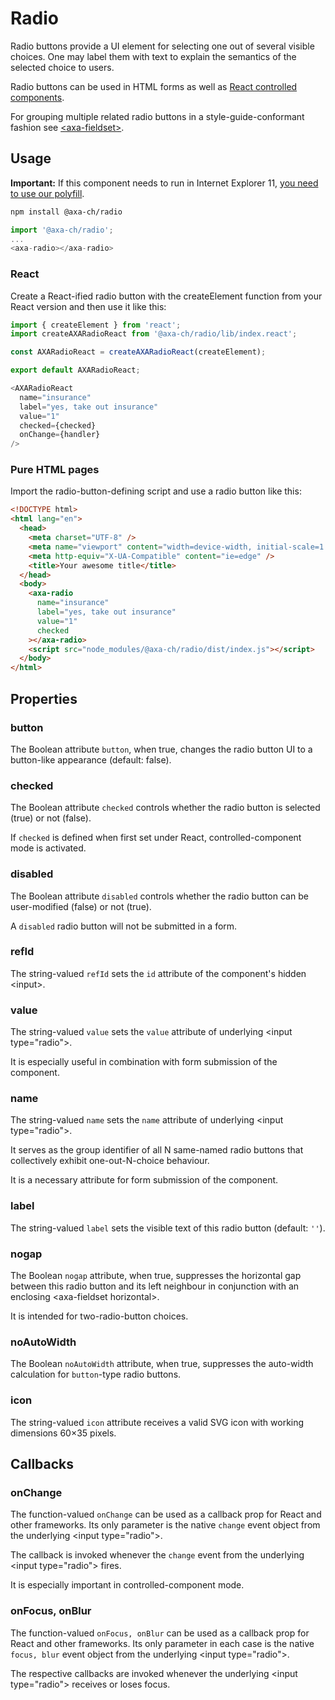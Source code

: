 # Radio

Radio buttons provide a UI element for selecting one out of several visible choices.
One may label them with text to explain the semantics of the selected choice to users.

Radio buttons can be used in HTML forms as well as [React controlled components](https://reactjs.org/docs/forms.html#controlled-components).

For grouping multiple related radio buttons in a style-guide-conformant fashion see [&lt;axa-fieldset&gt;](https://github.com/axa-ch/patterns-library/tree/develop/src/components/10-atoms/fieldset).

## Usage

**Important:** If this component needs to run in Internet Explorer 11, [you need to use our polyfill](https://github.com/axa-ch/patterns-library/tree/develop/src/components/05-utils/polyfill).

```bash
npm install @axa-ch/radio
```

```js
import '@axa-ch/radio';
...
<axa-radio></axa-radio>
```

### React

Create a React-ified radio button with the createElement function from your React version and then use it like this:

```js
import { createElement } from 'react';
import createAXARadioReact from '@axa-ch/radio/lib/index.react';

const AXARadioReact = createAXARadioReact(createElement);

export default AXARadioReact;
```

```js
<AXARadioReact
  name="insurance"
  label="yes, take out insurance"
  value="1"
  checked={checked}
  onChange={handler}
/>
```

### Pure HTML pages

Import the radio-button-defining script and use a radio button like this:

```html
<!DOCTYPE html>
<html lang="en">
  <head>
    <meta charset="UTF-8" />
    <meta name="viewport" content="width=device-width, initial-scale=1.0" />
    <meta http-equiv="X-UA-Compatible" content="ie=edge" />
    <title>Your awesome title</title>
  </head>
  <body>
    <axa-radio
      name="insurance"
      label="yes, take out insurance"
      value="1"
      checked
    ></axa-radio>
    <script src="node_modules/@axa-ch/radio/dist/index.js"></script>
  </body>
</html>
```

## Properties

### button

The Boolean attribute `button`, when true, changes the radio button UI to a button-like appearance (default: false).

### checked

The Boolean attribute `checked` controls whether the radio button is selected (true) or not (false).

If `checked` is defined when first set under React, controlled-component mode is activated.

### disabled

The Boolean attribute `disabled` controls whether the radio button can be user-modified (false) or not (true).

A `disabled` radio button will not be submitted in a form.

### refId

The string-valued `refId` sets the `id` attribute of the component's hidden &lt;input&gt;.

### value

The string-valued `value` sets the `value` attribute of underlying &lt;input type="radio"&gt;.

It is especially useful in combination with form submission of the component.

### name

The string-valued `name` sets the `name` attribute of underlying &lt;input type="radio"&gt;.

It serves as the group identifier of all N same-named radio buttons that collectively exhibit one-out-N-choice behaviour.

It is a necessary attribute for form submission of the component.

### label

The string-valued `label` sets the visible text of this radio button (default: `''`).

### nogap

The Boolean `nogap` attribute, when true, suppresses the horizontal gap between this radio button and its left neighbour in conjunction with an enclosing &lt;axa-fieldset horizontal&gt;.

It is intended for two-radio-button choices.

### noAutoWidth

The Boolean `noAutoWidth` attribute, when true, suppresses the auto-width calculation for `button`-type radio buttons.

### icon

The string-valued `icon` attribute receives a valid SVG icon with working dimensions 60&times;35 pixels.

## Callbacks

### onChange

The function-valued `onChange` can be used as a callback prop for React and other frameworks.
Its only parameter is the native `change` event object from the underlying &lt;input type="radio"&gt;.

The callback is invoked whenever the `change` event from the underlying &lt;input type="radio"&gt; fires.

It is especially important in controlled-component mode.

### onFocus, onBlur

The function-valued `onFocus, onBlur` can be used as a callback prop for React and other frameworks.
Its only parameter in each case is the native `focus, blur` event object from the underlying &lt;input type="radio"&gt;.

The respective callbacks are invoked whenever the underlying &lt;input type="radio"&gt; receives or loses focus.
